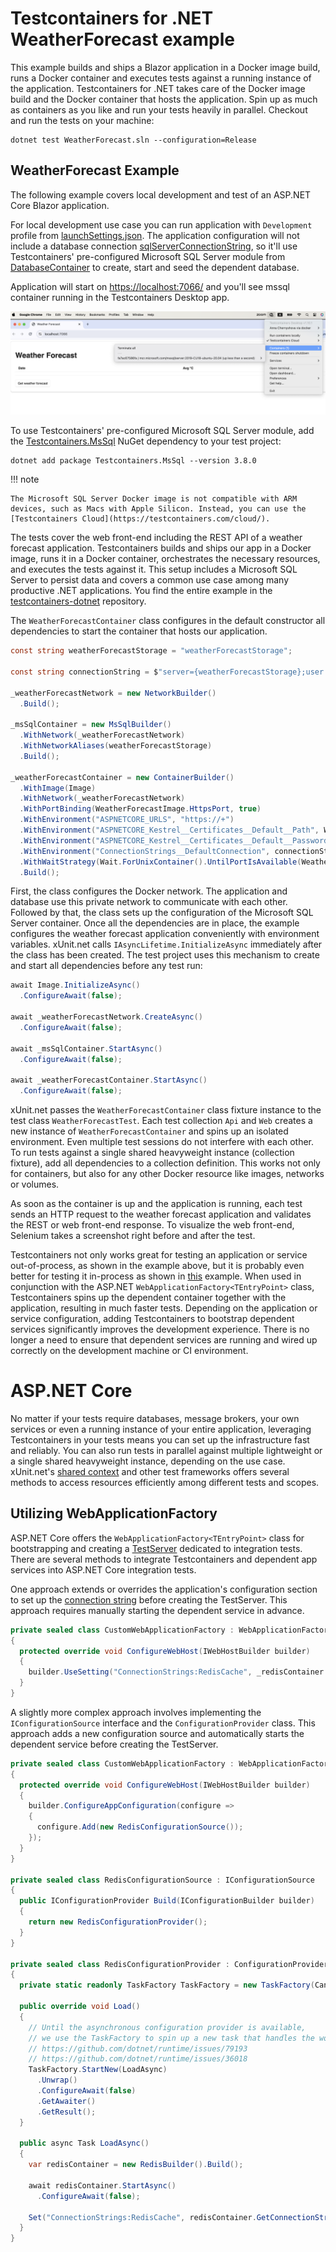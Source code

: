 # Testcontainers for .NET WeatherForecast example

This example builds and ships a Blazor application in a Docker image build, runs a Docker container and executes tests against a running instance of the application. Testcontainers for .NET takes care of the Docker image build and the Docker container that hosts the application. Spin up as much as containers as you like and run your tests heavily in parallel. Checkout and run the tests on your machine:

```git lfs version
dotnet test WeatherForecast.sln --configuration=Release
```

## WeatherForecast Example

The following example covers local development and test of an ASP.NET Core Blazor application.

For local development use case you can run application with `Development` profile from [launchSettings.json](src/WeatherForecast/Properties/launchSettings.json).
The application configuration will not include a database connection [sqlServerConnectionString](src/WeatherForecast/Program.cs:14), so it'll use Testcontainers' pre-configured Microsoft SQL Server module from [DatabaseContainer](src/WeatherForecast/DatabaseContainer.cs) to create, start and seed the dependent database.

Application will start on [https://localhost:7066/](https://localhost:7066/) and you'll see mssql container running in the Testcontainers Desktop app.

![screenshot](WeatherForecast_running.png)

To use Testcontainers' pre-configured Microsoft SQL Server module, add the [Testcontainers.MsSql](https://www.nuget.org/packages/Testcontainers.MsSql) NuGet dependency to your test project:

```console
dotnet add package Testcontainers.MsSql --version 3.8.0
```

!!! note

    The Microsoft SQL Server Docker image is not compatible with ARM devices, such as Macs with Apple Silicon. Instead, you can use the [Testcontainers Cloud](https://testcontainers.com/cloud/).

The tests cover the web front-end including the REST API of a weather forecast application. Testcontainers builds and ships our app in a Docker image, runs it in a Docker container, orchestrates the necessary resources, and executes the tests against it. This setup includes a Microsoft SQL Server to persist data and covers a common use case among many productive .NET applications. You find the entire example in the [testcontainers-dotnet](https://github.com/testcontainers/testcontainers-dotnet/tree/develop/examples/WeatherForecast) repository.

The `WeatherForecastContainer` class configures in the default constructor all dependencies to start the container that hosts our application.

```csharp
const string weatherForecastStorage = "weatherForecastStorage";

const string connectionString = $"server={weatherForecastStorage};user id={MsSqlBuilder.DefaultUsername};password={MsSqlBuilder.DefaultPassword};database={MsSqlBuilder.DefaultDatabase}";

_weatherForecastNetwork = new NetworkBuilder()
  .Build();

_msSqlContainer = new MsSqlBuilder()
  .WithNetwork(_weatherForecastNetwork)
  .WithNetworkAliases(weatherForecastStorage)
  .Build();

_weatherForecastContainer = new ContainerBuilder()
  .WithImage(Image)
  .WithNetwork(_weatherForecastNetwork)
  .WithPortBinding(WeatherForecastImage.HttpsPort, true)
  .WithEnvironment("ASPNETCORE_URLS", "https://+")
  .WithEnvironment("ASPNETCORE_Kestrel__Certificates__Default__Path", WeatherForecastImage.CertificateFilePath)
  .WithEnvironment("ASPNETCORE_Kestrel__Certificates__Default__Password", WeatherForecastImage.CertificatePassword)
  .WithEnvironment("ConnectionStrings__DefaultConnection", connectionString)
  .WithWaitStrategy(Wait.ForUnixContainer().UntilPortIsAvailable(WeatherForecastImage.HttpsPort))
  .Build();
```

First, the class configures the Docker network. The application and database use this private network to communicate with each other. Followed by that, the class sets up the configuration of the Microsoft SQL Server container. Once all the dependencies are in place, the example configures the weather forecast application conveniently with environment variables. xUnit.net calls `IAsyncLifetime.InitializeAsync` immediately after the class has been created. The test project uses this mechanism to create and start all dependencies before any test run:

```csharp
await Image.InitializeAsync()
  .ConfigureAwait(false);

await _weatherForecastNetwork.CreateAsync()
  .ConfigureAwait(false);

await _msSqlContainer.StartAsync()
  .ConfigureAwait(false);

await _weatherForecastContainer.StartAsync()
  .ConfigureAwait(false);
```

xUnit.net passes the `WeatherForecastContainer` class fixture instance to the test class `WeatherForecastTest`. Each test collection `Api` and `Web` creates a new instance of `WeatherForecastContainer` and spins up an isolated environment. Even multiple test sessions do not interfere with each other. To run tests against a single shared heavyweight instance (collection fixture), add all dependencies to a collection definition. This works not only for containers, but also for any other Docker resource like images, networks or volumes.

As soon as the container is up and the application is running, each test sends an HTTP request to the weather forecast application and validates the REST or web front-end response. To visualize the web front-end, Selenium takes a screenshot right before and after the test.

Testcontainers not only works great for testing an application or service out-of-process, as shown in the example above, but it is probably even better for testing it in-process as shown in [this](https://github.com/testcontainers/testcontainers-dotnet/tree/develop/examples/WeatherForecast/tests/WeatherForecast.InProcess.Tests) example. When used in conjunction with the ASP.NET `WebApplicationFactory<TEntryPoint>` class, Testcontainers spins up the dependent container together with the application, resulting in much faster tests. Depending on the application or service configuration, adding Testcontainers to bootstrap dependent services significantly improves the development experience. There is no longer a need to ensure that dependent services are running and wired up correctly on the development machine or CI environment.

# ASP.NET Core

No matter if your tests require databases, message brokers, your own services or even a running instance of your entire application, leveraging Testcontainers in your tests means you can set up the infrastructure fast and reliably. You can also run tests in parallel against multiple lightweight or a single shared heavyweight instance, depending on the use case. xUnit.net's [shared context](https://xunit.net/docs/shared-context) and other test frameworks offers several methods to access resources efficiently among different tests and scopes.

## Utilizing WebApplicationFactory

ASP.NET Core offers the `WebApplicationFactory<TEntryPoint>` class for bootstrapping and creating a [TestServer](https://learn.microsoft.com/aspnet/core/test/integration-tests) dedicated to integration tests. There are several methods to integrate Testcontainers and dependent app services into ASP.NET Core integration tests.

One approach extends or overrides the application's configuration section to set up the [connection string](https://learn.microsoft.com/ef/core/miscellaneous/connection-strings) before creating the TestServer. This approach requires manually starting the dependent service in advance.

```csharp title="Set Redis connection string"
private sealed class CustomWebApplicationFactory : WebApplicationFactory<Program>
{
  protected override void ConfigureWebHost(IWebHostBuilder builder)
  {
    builder.UseSetting("ConnectionStrings:RedisCache", _redisContainer.GetConnectionString());
  }
}
```

A slightly more complex approach involves implementing the `IConfigurationSource` interface and the `ConfigurationProvider` class. This approach adds a new configuration source and automatically starts the dependent service before creating the TestServer.

```csharp title="Add Redis configuration source"
private sealed class CustomWebApplicationFactory : WebApplicationFactory<Program>
{
  protected override void ConfigureWebHost(IWebHostBuilder builder)
  {
    builder.ConfigureAppConfiguration(configure =>
    {
      configure.Add(new RedisConfigurationSource());
    });
  }
}

private sealed class RedisConfigurationSource : IConfigurationSource
{
  public IConfigurationProvider Build(IConfigurationBuilder builder)
  {
    return new RedisConfigurationProvider();
  }
}

private sealed class RedisConfigurationProvider : ConfigurationProvider
{
  private static readonly TaskFactory TaskFactory = new TaskFactory(CancellationToken.None, TaskCreationOptions.None, TaskContinuationOptions.None, TaskScheduler.Default);

  public override void Load()
  {
    // Until the asynchronous configuration provider is available,
    // we use the TaskFactory to spin up a new task that handles the work:
    // https://github.com/dotnet/runtime/issues/79193
    // https://github.com/dotnet/runtime/issues/36018
    TaskFactory.StartNew(LoadAsync)
      .Unwrap()
      .ConfigureAwait(false)
      .GetAwaiter()
      .GetResult();
  }

  public async Task LoadAsync()
  {
    var redisContainer = new RedisBuilder().Build();

    await redisContainer.StartAsync()
      .ConfigureAwait(false);

    Set("ConnectionStrings:RedisCache", redisContainer.GetConnectionString());
  }
}
```
